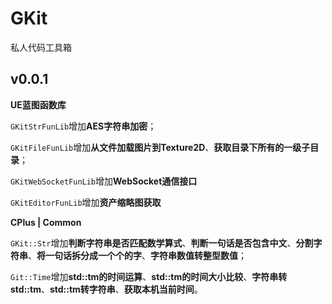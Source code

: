 # GKit
私人代码工具箱

## v0.0.1

**UE蓝图函数库**

`GKitStrFunLib`增加**AES字符串加密**；

`GKitFileFunLib`增加**从文件加载图片到Texture2D**、**获取目录下所有的一级子目录**；

`GKitWebSocketFunLib`增加**WebSocket通信接口**

`GKitEditorFunLib`增加**资产缩略图获取**

**CPlus | Common**

`GKit::Str`增加**判断字符串是否匹配数学算式**、**判断一句话是否包含中文**、**分割字符串**、**将一句话拆分成一个个的字**、**字符串数值转整型数值**；

`Git::Time`增加**std::tm的时间运算**、**std::tm的时间大小比较**、**字符串转std::tm**、**std::tm转字符串**、**获取本机当前时间**。